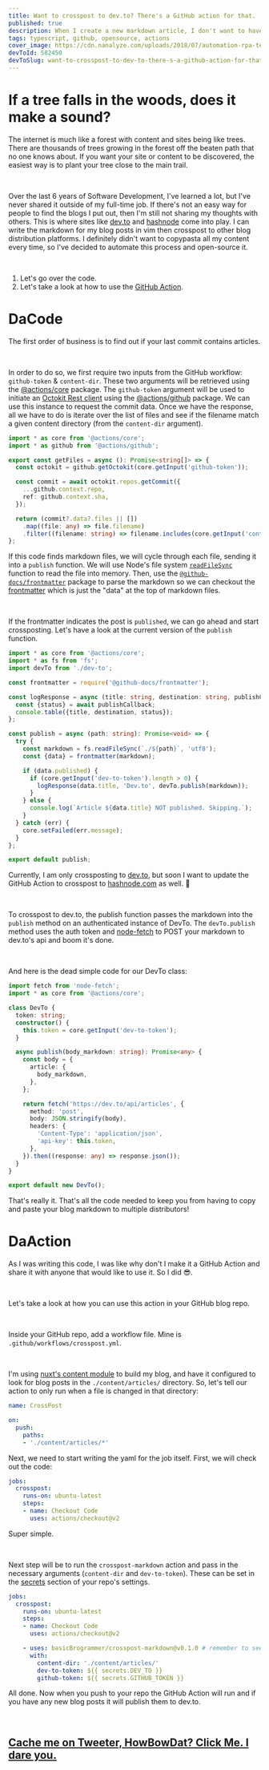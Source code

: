```yaml
---
title: Want to crosspost to dev.to? There's a GitHub action for that.
published: true
description: When I create a new markdown article, I don't want to have to copy and paste that markdown to multiple other blog sites. So, why not let an Octokit handle this work for me with a GitHub action?
tags: typescript, github, opensource, actions
cover_image: https://cdn.nanalyze.com/uploads/2018/07/automation-rpa-teaser.jpg
devToId: 582450
devToSlug: want-to-crosspost-to-dev-to-there-s-a-github-action-for-that-5784
---
```


# If a tree falls in the woods, does it make a sound?

The internet is much like a forest with content and sites being like trees. There are thousands of trees growing in the forest off the beaten path that no one knows about. If you want your site or content to be discovered, the easiest way is to plant your tree close to the main trail.

<br>

Over the last 6 years of Software Development, I've learned a lot, but I've never shared it outside of my full-time job.  If there's not an easy way for people to find the blogs I put out, then I'm still not sharing my thoughts with others.  This is where sites like [dev.to](https://dev.to/basicbrogrammer) and [hashnode](https://hashnode.com/@basicbrogrammer) come into play. I can write the markdown for my blog posts in vim then crosspost to other blog distribution platforms. I definitely didn't want to copypasta all my content every time, so I've decided to automate this process and open-source it.

<br>

1. Let's go over the code.
2. Let's take a look at how to use the [GitHub Action](https://github.com/basicbrogrammer/crosspost-markdown).

# DaCode

The first order of business is to find out if your last commit contains articles.

<br>

In order to do so, we first require two inputs from the GitHub workflow: `github-token` & `content-dir`. These two arguments will be retrieved using the [@actions/core](https://github.com/actions/toolkit/tree/main/packages/core) package. The `github-token` argument will be used to initiate an [Octokit Rest client](https://octokit.github.io/rest.js/v18/) using the [@actions/github](https://github.com/actions/toolkit/tree/main/packages/github) package. We can use this instance to request the commit data. Once we have the response, all we have to do is iterate over the list of files and see if the filename match a given content directory (from the `content-dir` argument).

```typescript
import * as core from '@actions/core';
import * as github from '@actions/github';

export const getFiles = async (): Promise<string[]> => {
  const octokit = github.getOctokit(core.getInput('github-token'));

  const commit = await octokit.repos.getCommit({
    ...github.context.repo,
    ref: github.context.sha,
  });

  return (commit?.data?.files || [])
    .map((file: any) => file.filename)
    .filter((filename: string) => filename.includes(core.getInput('content-dir')));
};
```

If this code finds markdown files, we will cycle through each file, sending it into a `publish` function.
We will use Node's file system [`readFileSync`](https://nodejs.org/api/fs.html#fs_fs_readfilesync_path_options) function to read the file into memory. Then, use the [`@github-docs/frontmatter`](https://github.com/docs/frontmatter) package to parse the markdown so we can checkout the [frontmatter](https://jekyllrb.com/docs/front-matter/) which is just the "data" at the top of markdown files.

<br>

If the frontmatter indicates the post is `published`, we can go ahead and start crossposting.
Let's have a look at the current version of the `publish` function.

```typescript
import * as core from '@actions/core';
import * as fs from 'fs';
import devTo from './dev-to';

const frontmatter = require('@github-docs/frontmatter');

const logResponse = async (title: string, destination: string, publishCallback: Promise<any>): Promise<void> => {
  const {status} = await publishCallback;
  console.table({title, destination, status});
};

const publish = async (path: string): Promise<void> => {
  try {
    const markdown = fs.readFileSync(`./${path}`, 'utf8');
    const {data} = frontmatter(markdown);

    if (data.published) {
      if (core.getInput('dev-to-token').length > 0) {
        logResponse(data.title, 'Dev.to', devTo.publish(markdown));
      }
    } else {
      console.log(`Article ${data.title} NOT published. Skipping.`);
    }
  } catch (err) {
    core.setFailed(err.message);
  }
};

export default publish;
```

Currently, I am only crossposting to [dev.to](https://dev.to/basicbrogrammer), but soon I want to update the GitHub Action to crosspost to [hashnode.com](https://hashnode.com/@basicBrogrammer) as well. 🤙

<br>

To crosspost to dev.to, the publish function passes the markdown into the `publish` method on an authenticated instance of DevTo.
The `devTo.publish` method uses the auth token and [node-fetch](https://www.npmjs.com/package/node-fetch) to POST your markdown to dev.to's api and boom it's done.

<br>

And here is the dead simple code for our DevTo class:

```typescript
import fetch from 'node-fetch';
import * as core from '@actions/core';

class DevTo {
  token: string;
  constructor() {
    this.token = core.getInput('dev-to-token');
  }

  async publish(body_markdown: string): Promise<any> {
    const body = {
      article: {
        body_markdown,
      },
    };

    return fetch('https://dev.to/api/articles', {
      method: 'post',
      body: JSON.stringify(body),
      headers: {
        'Content-Type': 'application/json',
        'api-key': this.token,
      },
    }).then((response: any) => response.json());
  }
}

export default new DevTo();
```

That's really it. That's all the code needed to keep you from having to copy and paste your blog markdown to multiple distributors!

# DaAction

As I was writing this code, I was like why don't I make it a GitHub Action and share it with anyone that would like to use it. So I did 😎.

<br>

Let's take a look at how you can use this action in your GitHub blog repo.

<br>

Inside your GitHub repo, add a workflow file. Mine is `.github/workflows/crosspost.yml`.

<br>

I'm using [nuxt's content module](https://content.nuxtjs.org/) to build my blog, and have it configured to look for blog posts in the `./content/articles/` directory. So, let's tell our action to only run when a file is changed in that directory:

```yaml
name: CrossPost

on:
  push:
    paths:
    - './content/articles/*'
```

Next, we need to start writing the yaml for the job itself. First, we will check out the code:

```yaml
jobs:
  crosspost:
    runs-on: ubuntu-latest
    steps:
    - name: Checkout Code
      uses: actions/checkout@v2
```

Super simple.

<br>

Next step will be to run the `crosspost-markdown` action and pass in the necessary arguments (`content-dir` and `dev-to-token`). These can be set in the [secrets](https://docs.github.com/en/free-pro-team@latest/actions/reference/encrypted-secrets) section of your repo's settings.

```yaml
jobs:
  crosspost:
    runs-on: ubuntu-latest
    steps:
    - name: Checkout Code
      uses: actions/checkout@v2

    - uses: basicBrogrammer/crosspost-markdown@v0.1.0 # remember to see what the latest version is 8)
      with:
        content-dir: './content/articles/'
        dev-to-token: ${{ secrets.DEV_TO }}
        github-token: ${{ secrets.GITHUB_TOKEN }}
```

All done. Now when you push to your repo the GitHub Action will run and if you have any new blog posts it will publish them to dev.to.

<br>

## [Cache me on Tweeter, HowBowDat? Click Me. I dare you.](https://twitter.com/basicbrogrammer)
